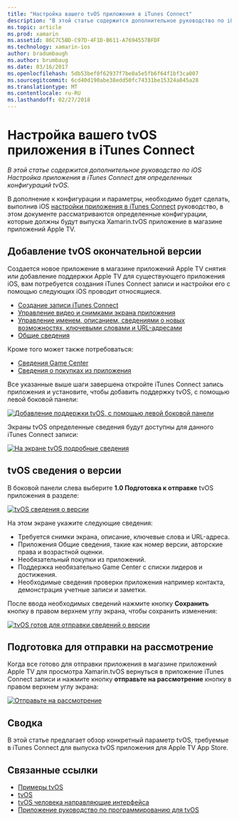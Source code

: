 ```yaml
---
title: "Настройка вашего tvOS приложения в iTunes Connect"
description: "В этой статье содержится дополнительное руководство по iOS Настройка приложения в iTunes Connect для определенных конфигураций tvOS."
ms.topic: article
ms.prod: xamarin
ms.assetid: 86C7C5BD-C97D-4F1D-B611-A7694557BFDF
ms.technology: xamarin-ios
author: bradumbaugh
ms.author: brumbaug
ms.date: 03/16/2017
ms.openlocfilehash: 5db53bef0f62937f7be0a5e5fb6f64f1bf3ca007
ms.sourcegitcommit: 6cd40d190abe38edd50fc74331be15324a845a28
ms.translationtype: MT
ms.contentlocale: ru-RU
ms.lasthandoff: 02/27/2018
---
```

# <a name="configure-your-tvos-app-in-itunes-connect"></a>Настройка вашего tvOS приложения в iTunes Connect

_В этой статье содержится дополнительное руководство по iOS Настройка приложения в iTunes Connect для определенных конфигураций tvOS._


В дополнение к конфигурации и параметры, необходимо будет сделать, выполнив iOS [настройки приложения в iTunes Connect](~/ios/deploy-test/app-distribution/app-store-distribution/itunesconnect.md) руководство, в этом документе рассматриваются определенные конфигурации, которые должны будут выпуска Xamarin.tvOS приложение в магазине приложений Apple TV.

<a name="Adding-a-tvOS-Release-Version" />

## <a name="adding-a-tvos-release-version"></a>Добавление tvOS окончательной версии

Создается новое приложение в магазине приложений Apple TV снятия или добавление поддержки Apple TV для существующего приложения iOS, вам потребуется создания iTunes Connect записи и настройки его с помощью следующих iOS проводит относящиеся.

- [Создание записи iTunes Connect](~/ios/deploy-test/app-distribution/app-store-distribution/itunesconnect.md#creating)
- [Управление видео и снимками экрана приложения](~/ios/deploy-test/app-distribution/app-store-distribution/itunesconnect.md#managing)
- [Управление именем, описанием, сведениями о новых возможностях, ключевыми словами и URL-адресами](~/ios/deploy-test/app-distribution/app-store-distribution/itunesconnect.md#metadata)
- [Общие сведения](~/ios/deploy-test/app-distribution/app-store-distribution/itunesconnect.md#general)

Кроме того может также потребоваться:

- [Сведения Game Center](~/ios/deploy-test/app-distribution/app-store-distribution/itunesconnect.md#game-center)
- [Сведения о покупках из приложения](~/ios/deploy-test/app-distribution/app-store-distribution/itunesconnect.md#iap)

Все указанные выше шаги завершена откройте iTunes Connect запись приложения и установите, чтобы добавить поддержку tvOS, с помощью левой боковой панели:

[ ![](itunes-connect-images/connect01.png "Добавление поддержки tvOS, с помощью левой боковой панели")](itunes-connect-images/connect01.png)

Экраны tvOS определенные сведения будут доступны для данного iTunes Connect записи:

[ ![](itunes-connect-images/connect02.png "На экране tvOS подробные сведения")](itunes-connect-images/connect02.png)

<a name="tvOS-Version-Information" />

## <a name="tvos-version-information"></a>tvOS сведения о версии

В боковой панели слева выберите **1.0 Подготовка к отправке** tvOS приложения в разделе:

[ ![](itunes-connect-images/connect03.png "tvOS сведения о версии")](itunes-connect-images/connect03.png)

На этом экране укажите следующие сведения:

- Требуется снимки экрана, описание, ключевые слова и URL-адреса.
- Приложения Общие сведения, такие как номер версии, авторские права и возрастной оценки.
- Необязательный покупки из приложений.
- Поддержка необязательно Game Center с списки лидеров и достижения.
- Необходимые сведения проверки приложения например контакта, демонстрация учетные записи и заметки.

После ввода необходимых сведений нажмите кнопку **Сохранить** кнопку в правом верхнем углу экрана, чтобы сохранить изменения:

[ ![](itunes-connect-images/connect04.png "tvOS готов для отправки сведений о версии")](itunes-connect-images/connect04.png)

<a name="Submitting-for-Review" />

## <a name="preparing-to-submit-for-review"></a>Подготовка для отправки на рассмотрение

Когда все готово для отправки приложения в магазине приложений Apple TV для просмотра Xamarin.tvOS вернуться в приложение iTunes Connect записи и нажмите кнопку **отправьте на рассмотрение** кнопку в правом верхнем углу экрана:

[ ![](itunes-connect-images/connect05.png "Отправьте на рассмотрение")](itunes-connect-images/connect05.png)

<a name="Summary" />

## <a name="summary"></a>Сводка

В этой статье предлагает обзор конкретный параметр tvOS, требуемые в iTunes Connect для выпуска tvOS приложения для Apple TV App Store.



## <a name="related-links"></a>Связанные ссылки

- [Примеры tvOS](https://developer.xamarin.com/samples/tvos/all/)
- [tvOS](https://developer.apple.com/tvos/)
- [tvOS человека направляющие интерфейса](https://developer.apple.com/tvos/human-interface-guidelines/)
- [Приложение руководство по программированию для tvOS](https://developer.apple.com/library/prerelease/tvos/documentation/General/Conceptual/AppleTV_PG/)
